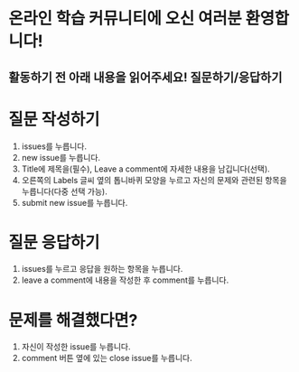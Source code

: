 온라인 학습 커뮤니티에 오신 여러분 환영합니다!
===============================
활동하기 전 아래 내용을 읽어주세요!
질문하기/응답하기
--------------
# 질문 작성하기
1. issues를 누릅니다.
2. new issue를 누릅니다.
3. Title에 제목을(필수), Leave a comment에 자세한 내용을 남깁니다(선택).
4. 오른쪽의 Labels 글씨 옆의 톱니바퀴 모양을 누르고 자신의 문제와 관련된 항목을 누릅니다(다중 선택 가능).
5. submit new issue를 누릅니다.
# 질문 응답하기
1. issues를 누르고 응답을 원하는 항목을 누릅니다.
2. leave a comment에 내용을 작성한 후 comment를 누릅니다.
# 문제를 해결했다면?
1. 자신이 작성한 issue를 누릅니다.
2. comment 버튼 옆에 있는 close issue를 누릅니다.